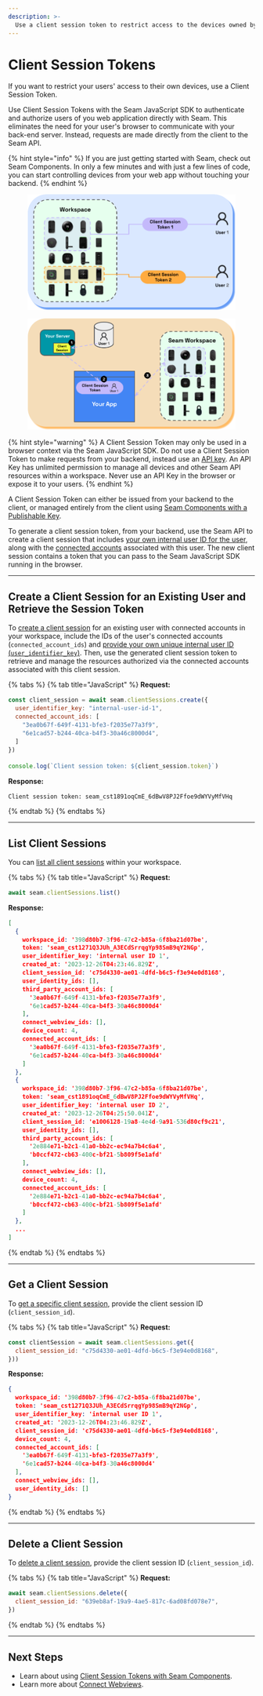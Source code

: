 ```yaml
---
description: >-
  Use a client session token to restrict access to the devices owned by a specific user user.
---
```


# Client Session Tokens

If you want to restrict your users' access to their own devices, use a Client Session Token.

Use Client Session Tokens with the Seam JavaScript SDK to authenticate and authorize users of you web application directly with Seam.
This eliminates the need for your user's browser to communicate with your back-end server.
Instead, requests are made directly from the client to the Seam API.

{% hint style="info" %}
If you are just getting started with Seam, check out Seam Components.
In only a few minutes and with just a few lines of code, you can start controlling devices from your web app without touching your backend.
{% endhint %}

<figure><img src="../../.gitbook/assets/client-session-diagram.png" alt="Use client session tokens to restrict users&#x27; access to only the devices that they own."><figcaption></figcaption></figure>

<figure><img src="../../.gitbook/assets/client-session-flow.png" alt="Client session tokens increase efficiency by enabling your user&#x27;s browser to communicate directly with the Seam back-end server."><figcaption></figcaption></figure>

{% hint style="warning" %}
A Client Session Token may only be used in a browser context via the Seam JavaScript SDK.
Do not use a Client Session Token to make requests from your backend, instead use an [API key](api-keys.md).
An API Key has unlimited permission to manage all devices and other Seam API resources within a workspace.
Never use an API Key in the browser or expose it to your users.
{% endhint %}

A Client Session Token can either be issued from your backend to the client, or managed entirely from the client using [Seam Components with a Publishable Key](../../seam-components/overview/get-started-with-client-side-components.md).

To generate a client session token, from your backend, use the Seam API to create a client session that includes [your own internal user ID for the user](../../seam-components/overview/get-started-with-client-side-components.md#3-select-a-user-identifier-key), along with the [connected accounts](../../api-clients/connected-accounts/) associated with this user. The new client session contains a token that you can pass to the Seam JavaScript SDK running in the browser.

***

## Create a Client Session for an Existing User and Retrieve the Session Token

To [create a client session](../../api-clients/client-sessions/create-a-client-session.md) for an existing user with connected accounts in your workspace, include the IDs of the user's connected accounts (`connected_account_ids`) and [provide your own unique internal user ID (`user_identifier_key`)](../../seam-components/overview/get-started-with-client-side-components.md#3-select-a-user-identifier-key).
Then, use the generated client session token to retrieve and manage the resources authorized via the connected accounts associated with this client session.

{% tabs %}
{% tab title="JavaScript" %}
**Request:**

```javascript
const client_session = await seam.clientSessions.create({
  user_identifier_key: "internal-user-id-1",
  connected_account_ids: [
    "3ea0b67f-649f-4131-bfe3-f2035e77a3f9",
    "6e1cad57-b244-40ca-b4f3-30a46c8000d4",
  ]
})

console.log(`Client session token: ${client_session.token}`)
```

**Response:**

```
Client session token: seam_cst1891oqCmE_6dBwV8PJ2Ffoe9dWYVyMfVHq
```
{% endtab %}
{% endtabs %}

***

## List Client Sessions

You can [list all client sessions](../../api-clients/client-sessions/list-client-sessions.md) within your workspace.

{% tabs %}
{% tab title="JavaScript" %}
**Request:**

```javascript
await seam.clientSessions.list()
```

**Response:**

```json
[
  {
    workspace_id: '398d80b7-3f96-47c2-b85a-6f8ba21d07be',
    token: 'seam_cst1271Q3JUh_A3ECdSrrqgYp98SmB9qY2NGp',
    user_identifier_key: 'internal user ID 1',
    created_at: '2023-12-26T04:23:46.829Z',
    client_session_id: 'c75d4330-ae01-4dfd-b6c5-f3e94e0d8168',
    user_identity_ids: [],
    third_party_account_ids: [
      '3ea0b67f-649f-4131-bfe3-f2035e77a3f9',
      '6e1cad57-b244-40ca-b4f3-30a46c8000d4'
    ],
    connect_webview_ids: [],
    device_count: 4,
    connected_account_ids: [
      '3ea0b67f-649f-4131-bfe3-f2035e77a3f9',
      '6e1cad57-b244-40ca-b4f3-30a46c8000d4'
    ]
  },
  {
    workspace_id: '398d80b7-3f96-47c2-b85a-6f8ba21d07be',
    token: 'seam_cst1891oqCmE_6dBwV8PJ2Ffoe9dWYVyMfVHq',
    user_identifier_key: 'internal user ID 2',
    created_at: '2023-12-26T04:25:50.041Z',
    client_session_id: 'e1006128-19a8-4e4d-9a91-536d80cf9c21',
    user_identity_ids: [],
    third_party_account_ids: [
      '2e884e71-b2c1-41a0-bb2c-ec94a7b4c6a4',
      'b0ccf472-cb63-400c-bf21-5b809f5e1afd'
    ],
    connect_webview_ids: [],
    device_count: 4,
    connected_account_ids: [
      '2e884e71-b2c1-41a0-bb2c-ec94a7b4c6a4',
      'b0ccf472-cb63-400c-bf21-5b809f5e1afd'
    ]
  },
  ...
]
```
{% endtab %}
{% endtabs %}

***

## Get a Client Session

To [get a specific client session](../../api-clients/client-sessions/get-a-client-session.md), provide the client session ID (`client_session_id`).

{% tabs %}
{% tab title="JavaScript" %}
**Request:**

```javascript
const clientSession = await seam.clientSessions.get({
  client_session_id: "c75d4330-ae01-4dfd-b6c5-f3e94e0d8168",
}))
```

**Response:**

```json
{
  workspace_id: '398d80b7-3f96-47c2-b85a-6f8ba21d07be',
  token: 'seam_cst1271Q3JUh_A3ECdSrrqgYp98SmB9qY2NGp',
  user_identifier_key: 'internal user ID 1',
  created_at: '2023-12-26T04:23:46.829Z',
  client_session_id: 'c75d4330-ae01-4dfd-b6c5-f3e94e0d8168',
  device_count: 4,
  connected_account_ids: [
    '3ea0b67f-649f-4131-bfe3-f2035e77a3f9',
    '6e1cad57-b244-40ca-b4f3-30a46c8000d4'
  ],
  connect_webview_ids: [],
  user_identity_ids: []
}
```
{% endtab %}
{% endtabs %}

***

## Delete a Client Session

To [delete a client session](../../api-clients/client-sessions/delete-a-client-session.md), provide the client session ID (`client_session_id`).

{% tabs %}
{% tab title="JavaScript" %}
**Request:**

```javascript
await seam.clientSessions.delete({
  client_session_id: "639eb8af-19a9-4ae5-817c-6ad08fd078e7",
})
```
{% endtab %}
{% endtabs %}

***

## Next Steps

- Learn about using [Client Session Tokens with Seam Components](../../seam-components/overview).
- Learn more about [Connect Webviews](../connect-webviews/).
